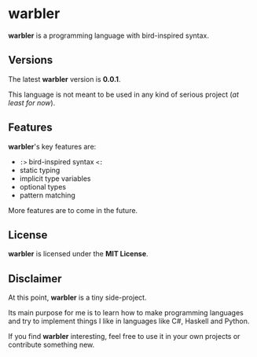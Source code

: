 # warbler

**warbler** is a programming language with bird-inspired syntax.

## Versions

The latest **warbler** version is **0.0.1**.

This language is not meant to be used in any kind of serious project (*at least for now*).

## Features

**warbler**'s key features are:

- ```:>``` bird-inspired syntax ```<:```
- static typing
- implicit type variables
- optional types
- pattern matching

More features are to come in the future.

## License

**warbler** is licensed under the **MIT License**.

## Disclaimer

At this point, **warbler** is a tiny side-project. 

Its main purpose for me is to learn how to make programming languages and try to implement things I like in languages like C#, Haskell and Python.

If you find **warbler** interesting, feel free to use it in your own projects or contribute something new.
